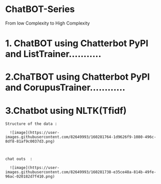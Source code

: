 # ChatBOT-Series
From low Complexity to High Complexity

# 1. ChatBOT using Chatterbot PyPI and ListTrainer...........

# 2.ChaTBOT using Chatterbot PyPI and CorupusTrainer............

# 3.Chatbot using NLTK(Tfidf) 
    
    Structure of the data :
    
      ![image](https://user-images.githubusercontent.com/82649993/160281764-1d9626f9-1080-496c-8df8-81af9c0037d3.png)

      
        
    chat outs  :
    
      ![image](https://user-images.githubusercontent.com/82649993/160281738-e35ce48a-814b-49fe-96ac-020182d7f410.png)

        
